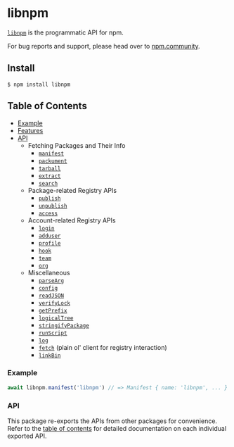 # libnpm

[`libnpm`](https://github.com/npm/libnpm) is the programmatic API for npm.

For bug reports and support, please head over to [npm.community](https://npm.community).

## Install

`$ npm install libnpm`

## Table of Contents

* [Example](#example)
* [Features](#features)
* [API](#api)
    * Fetching Packages and Their Info
        * [`manifest`](https://www.npmjs.com/package/pacote#manifest)
        * [`packument`](https://www.npmjs.com/package/pacote#packument)
        * [`tarball`](https://www.npmjs.com/package/pacote#tarball)
        * [`extract`](https://www.npmjs.com/package/pacote#extract)
        * [`search`](https://npm.im/libnpmsearch)
    * Package-related Registry APIs
        * [`publish`]()
        * [`unpublish`](#unpublish)
        * [`access`](https://npm.im/libnpmaccess)
    * Account-related Registry APIs
        * [`login`](https://www.npmjs.com/package/npm-profile#login)
        * [`adduser`](https://www.npmjs.com/package/npm-profile#adduser)
        * [`profile`](https://npm.im/npm-profile)
        * [`hook`](https://npm.im/libnpmhook)
        * [`team`](https://npm.im/libnpmteam)
        * [`org`](https://npm.im/libnpmorg)
    * Miscellaneous
        * [`parseArg`](https://npm.im/npm-package-arg)
        * [`config`](https://npm.im/libnpmconfig)
        * [`readJSON`](https://npm.im/read-package-json)
        * [`verifyLock`](https://npm.im/lock-verify)
        * [`getPrefix`](https://npm.im/find-npm-prefix)
        * [`logicalTree`](https://npm.im/npm-logical-tree)
        * [`stringifyPackage`](https://npm.im/stringify-package)
        * [`runScript`](https://www.npmjs.com/package/npm-lifecycle)
        * [`log`](https://npm.im/npmlog)
        * [`fetch`](https://npm.im/npm-registry-fetch) (plain ol' client for registry interaction)
        * [`linkBin`](https://npm.im/bin-links)

### Example

```javascript
await libnpm.manifest('libnpm') // => Manifest { name: 'libnpm', ... }
```

### API

This package re-exports the APIs from other packages for convenience. Refer to
the [table of contents](#table-of-contents) for detailed documentation on each individual exported API.
